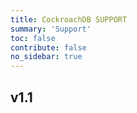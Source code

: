 ```yaml
---
title: CockroachDB SUPPORT
summary: 'Support'
toc: false
contribute: false
no_sidebar: true
---
```

## v1.1
